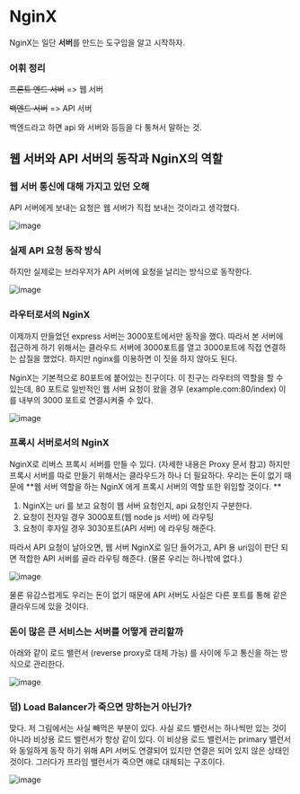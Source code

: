 # NginX

NginX는 일단 **서버**를 만드는 도구임을 알고 시작하자.

### 어휘 정리

~~프론트 엔드 서버~~ => 웹 서버

~~백엔드 서버~~ => API 서버

백엔드라고 하면 api 와 서버와 등등을 다 퉁쳐서 말하는 것.

## 웹 서버와 API 서버의 동작과 NginX의 역할

### 웹 서버 통신에 대해 가지고 있던 오해

API 서버에게 보내는 요청은 웹 서버가 직접 보내는 것이라고 생각했다.

![image](https://user-images.githubusercontent.com/40619551/66766613-76d56d00-eee9-11e9-9874-7bc386d86dbe.png)

### 실제 API 요청 동작 방식

하지만 실제로는 브라우저가 API 서버에 요청을 날리는 방식으로 동작한다.

![image](https://user-images.githubusercontent.com/40619551/66766670-9ff5fd80-eee9-11e9-9544-5b5114c25195.png)

### 라우터로서의 NginX

이제까지 만들었던 express 서버는 3000포트에서만 동작을 했다. 따라서 본 서버에 접근하게 하기 위해서는 클라우드 서버에 3000포트를 열고 3000포트에 직접 연결하는 삽질을 했었다. 하지만 nginx를 이용하면 이 짓을 하지 않아도 된다.

NginX는 기본적으로 80포트에 붙어있는 친구이다. 이 친구는 라우터의 역할을 할 수 있는데, 80 포트로 일반적인 웹 서버 요청이 왔을 경우 (example.com:80/index) 이를 내부의 3000 포트로 연결시켜줄 수 있다.

![image](https://user-images.githubusercontent.com/40619551/66767052-8a350800-eeea-11e9-88e9-14ed1b57f853.png)

### 프록시 서버로서의 NginX

NginX로 리버스 프록시 서버를 만들 수 있다. (자세한 내용은 Proxy 문서 참고) 하지만 프록시 서버를 따로 만들기 위해서는 클라우드가 하나 더 필요하다. 우리는 돈이 없기 때문에 **웹 서버 역할을 하는 NginX 에게 프록시 서버의 역할 또한 위임할 것이다. **

1. NginX는 uri 를 보고 요청이 웹 서버 요청인지, api 요청인지 구분한다.
2. 요청이 전자일 경우 3000포트(웹 node js 서버) 에 라우팅
3. 요청이 후자일 경우 3030포트(API 서버) 에 라우팅 해준다.

따라서 API 요청이 날아오면, 웹 서버 NginX로 일단 들어가고, API 용 uri임이 판단 되면 적합한 API 서버를 골라 라우팅 해준다. (물론 우리는 하나밖에 없다.)

![image](https://user-images.githubusercontent.com/40619551/66768122-ce290c80-eeec-11e9-878b-a4fd285ccee4.png)

물론 유감스럽게도 우리는 돈이 없기 때문에 API 서버도 사실은 다른 포트를 통해 같은 클라우드에 있을 것이다.

### 돈이 많은 큰 서비스는 서버를 어떻게 관리할까

아래와 같이 로드 밸런서 (reverse proxy로 대체 가능) 를 사이에 두고 통신을 하는 방식으로 관리한다.

![image](https://user-images.githubusercontent.com/40619551/66835951-67aef780-ef9b-11e9-9392-2102f12f8769.png)

### 덤) Load Balancer가 죽으면 망하는거 아닌가?

맞다. 저 그림에서는 사실 빼먹은 부분이 있다. 사실 로드 밸런서는 하나씩만 있는 것이 아니라 비상용 로드 밸런서가 항상 같이 있다. 이 비상용 로드 밸런서는 primary 밸런서와 동일하게 동작 하기 위해 API 서버도 연결되어 있지만 연결은 되어 있지 않은 상태인 것이다. 그러다가 프라임 밸런서가 죽으면 얘로 대체되는 구조이다.

![image](https://user-images.githubusercontent.com/40619551/66769366-e6e6f180-eeef-11e9-9d56-080c0cb78739.png)

